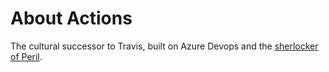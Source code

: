 # About Actions

The cultural successor to Travis, built on Azure Devops and the [sherlocker of Peril](https://www.youtube.com/watch?v=G_3JiEwby5Q&t=157s).
